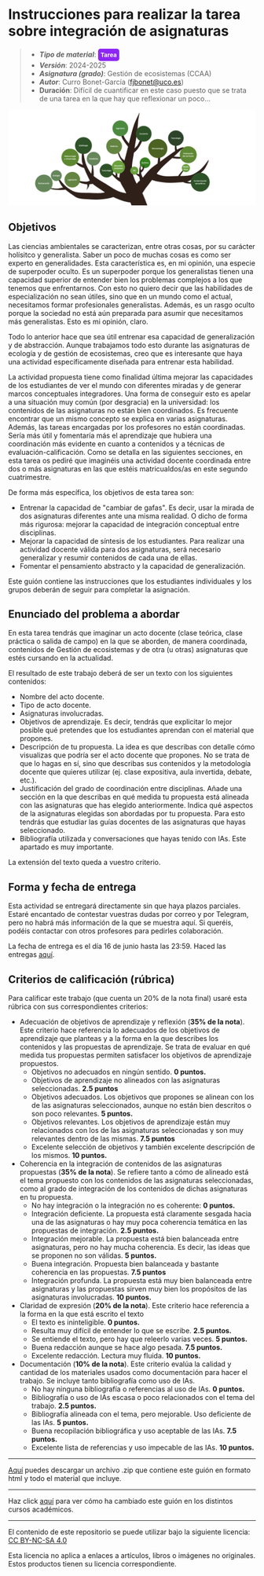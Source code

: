 #  Instrucciones para realizar la tarea sobre integración de asignaturas

> + **_Tipo de material_**: <span style="display: inline-block; font-size: 12px; color: white; background-color: #8D26F5; border-radius: 5px; padding: 5px; font-weight: bold;"> Tarea</span>
> + **_Versión_**: 2024-2025
> + **_Asignatura (grado)_**: Gestión de ecosistemas (CCAA)
> + **_Autor_**: Curro Bonet-García (fjbonet@uco.es)
> + **Duración**: Difícil de cuantificar en este caso puesto que se trata de una tarea en la que hay que reflexionar un poco...

![portada](https://raw.githubusercontent.com/aprendiendo-cosas/T_ensayo_integra_asignaturas_gesteco_ccaa/main/imagenes/portada.png)

## Objetivos 

Las ciencias ambientales se caracterizan, entre otras cosas, por su carácter holísitco y generalista. Saber un poco de muchas cosas es como ser experto en generalidades. Esta característica es, en mi opinión, una especie de superpoder oculto. Es un superpoder porque los generalistas tienen una capacidad superior de entender bien los problemas complejos a los que tenemos que enfrentarnos. Con esto no quiero decir que las habilidades de especialización no sean útiles, sino que en un mundo como el actual, necesitamos formar profesionales generalistas. Además, es un rasgo oculto porque la sociedad no está aún preparada para asumir que necesitamos más generalistas. Esto es mi opinión, claro. 

Todo lo anterior hace que sea útil entrenar esa capacidad de generalización y de abstracción. Aunque trabajamos todo esto durante las asignaturas de ecología y de gestión de ecosistemas, creo que es interesante que haya una actividad específicamente diseñada para entrenar esta habilidad.

La actividad propuesta tiene como finalidad última mejorar las capacidades de los estudiantes de ver el mundo con diferentes miradas y de generar marcos conceptuales integradores. Una forma de conseguir esto es apelar a una situación muy común (por desgracia) en la universidad: los contenidos de las asignaturas no están bien coordinados. Es frecuente encontrar que un mismo concepto se explica en varias asignaturas. Además, las tareas encargadas por los profesores no están coordinadas. Sería más útil y fomentaría más el aprendizaje que hubiera una coordinación más evidente en cuanto a contenidos y a técnicas de evaluación-calificación. Como se detalla en las siguientes secciones, en esta tarea os pediré que imaginéis una actividad docente coordinada entre dos o más asignaturas en las que estéis matricualdos/as en este segundo cuatrimestre.

De forma más específica, los objetivos de esta tarea son:
+ Entrenar la capacidad de "cambiar de gafas". Es decir, usar la mirada de dos asignaturas diferentes ante una misma realidad. O dicho de forma más rigurosa: mejorar la capacidad de integración conceptual entre disciplinas.
+ Mejorar la capacidad de síntesis de los estudiantes. Para realizar una actividad docente válida para dos asignaturas, será necesario generalizar y resumir contenidos de cada una de ellas.
+ Fomentar el pensamiento abstracto y la capacidad de generalización.

Este guión contiene las instrucciones que los estudiantes individuales y los grupos deberán de seguir para completar la asignación. 



## Enunciado del problema a abordar

En esta tarea tendrás que imaginar un acto docente (clase teórica, clase práctica o salida de campo) en la que se aborden, de manera coordinada, contenidos de Gestión de ecosistemas y de otra (u otras) asignaturas que estés cursando en la actualidad. 

El resultado de este trabajo deberá de ser un texto con los siguientes contenidos:
+ Nombre del acto docente.
+ Tipo de acto docente.
+ Asignaturas involucradas.
+ Objetivos de aprendizaje. Es decir, tendrás que explicitar lo mejor posible qué pretendes que los estudiantes aprendan con el material que propones. 
+ Descripción de tu propuesta. La idea es que describas con detalle cómo visualizas que podría ser el acto docente que propones. No se trata de que lo hagas en sí, sino que describas sus contenidos y la metodología docente que quieres utilizar (ej. clase expositiva, aula invertida, debate, etc.).
+ Justificación del grado de coordinación entre disciplinas. Añade una sección en la que describas en qué medida tu propuesta está alineada con las asignaturas que has elegido anteriormente. Indica qué aspectos de la asignaturas elegidas son abordadas por tu propuesta. Para esto tendrás que estudiar las guías docentes de las asignaturas que hayas seleccionado. 
+ Bibliografía utilizada y conversaciones que hayas tenido con IAs. Este apartado es muy importante.

La extensión del texto queda a vuestro criterio.



## Forma y fecha de entrega 

Esta actividad se entregará directamente sin que haya plazos parciales. Estaré encantado de contestar vuestras dudas por correo y por Telegram, pero no habrá más información de la que se muestra aquí. Si queréis, podéis contactar con otros profesores para pedirles colaboración.

La fecha de entrega es el día 16 de junio hasta las 23:59. Haced las entregas [aquí](https://www.turnitin.com/t_submit.asp?aid=167324839&lang=en_us). 



## Criterios de calificación (rúbrica)

Para calificar este trabajo (que cuenta un 20% de la nota final) usaré esta rúbrica con sus correspondientes criterios:
+ Adecuación de objetivos de aprendizaje y reflexión (**35% de la nota**). Este criterio hace referencia lo adecuados de los objetivos de aprendizaje que planteas y a la forma en la que describes los contenidos y las propuestas de aprendizaje. Se trata de evaluar en qué medida tus propuestas permiten satisfacer los objetivos de aprendizaje propuestos. 
  + Objetivos no adecuados en ningún sentido. **0 puntos.**
  + Objetivos de aprendizaje no alineados con las asignaturas seleccionadas. **2.5 puntos**
  + Objetivos adecuados. Los objetivos que propones se alinean con los de las asignaturas seleccionados, aunque no están bien descritos o son poco relevantes. **5 puntos.**
  + Objetivos relevantes. Los objetivos de aprendizaje están muy relacionados con los de las asignaturas seleccionadas y son muy relevantes dentro de las mismas. **7.5 puntos**
  + Excelente selección de objetivos y también excelente descripción de los mismos. **10 puntos.**
+ Coherencia en la integración de contenidos de las asignaturas propuestas (**35% de la nota**). Se refiere tanto a cómo de alineado está el tema propuesto con los contenidos de las asignaturas seleccionadas, como al grado de integración de los contenidos de dichas asignaturas en tu propuesta.
  + No hay integración o la integración no es coherente: **0 puntos.**
  + Integración deficiente. La propuesta está claramente sesgada hacia una de las asignaturas o hay muy poca coherencia temática en las propuestas de integración. **2.5 puntos.**
  + Integración mejorable. La propuesta está bien balanceada entre asignaturas, pero no hay mucha coherencia. Es decir, las ideas que se proponen no son válidas. **5 puntos.**
  + Buena integración. Propuesta bien balanceada y bastante coherencia en las propuestas. **7.5 puntos**
  + Integración profunda. La propuesta está muy bien balanceada entre asignaturas y las propuestas sirven muy bien los propósitos de las asignaturas involucradas. **10 puntos.**
+ Claridad de expresión (**20% de la nota**). Este criterio hace referencia a la forma en la que está escrito el texto 
  + El texto es ininteligible. **0 puntos.**
  + Resulta muy difícil de entender lo que se escribe. **2.5 puntos.**
  + Se entiende el texto, pero hay que releerlo varias veces. **5 puntos.**
  + Buena redacción aunque se hace algo pesada. **7.5 puntos.**
  + Excelente redacción. Lectura muy fluida. **10 puntos.**
+ Documentación (**10% de la nota**). Este criterio evalúa la calidad y cantidad de los materiales usados como documentación para hacer el trabajo. Se incluye tanto bibliografía como uso de IAs.
  + No hay ninguna bibliografía o referencias al uso de IAs. **0 puntos.**
  + Bibliografía o uso de IAs escasa o poco relacionados con el tema del trabajo. **2.5 puntos.**
  + Bibliografía alineada con el tema, pero mejorable. Uso deficiente de las IAs. **5 puntos.**
  + Buena recopilación bibliográfica y uso aceptable de las IAs. **7.5 puntos.**
  + Excelente lista de referencias y uso impecable de las IAs. **10 puntos.**








****

[Aquí](https://github.com/aprendiendo-cosas/T_ensayo_integra_asignaturas_gesteco_ccaa/archive/refs/tags/2024_2025.zip) puedes descargar un archivo .zip que contiene este guión en formato html y todo el material que incluye.

****
Haz click [aquí](https://github.com/aprendiendo-cosas/T_ensayo_integra_asignaturas_gesteco_ccaa/releases) para ver cómo ha cambiado este guión en los distintos cursos académicos.

****
 <p xmlns:cc="http://creativecommons.org/ns#" >El contenido de este repositorio se puede utilizar bajo la siguiente licencia:  <a  href="https://creativecommons.org/licenses/by-nc-sa/4.0/?ref=chooser-v1"  target="_blank" rel="license noopener noreferrer"  style="display:inline-block;">CC BY-NC-SA 4.0<img  style="height:22px!important;margin-left:3px;vertical-align:text-bottom;"   src="https://mirrors.creativecommons.org/presskit/icons/cc.svg?ref=chooser-v1"  alt=""><img  style="height:22px!important;margin-left:3px;vertical-align:text-bottom;"   src="https://mirrors.creativecommons.org/presskit/icons/by.svg?ref=chooser-v1"  alt=""><img  style="height:22px!important;margin-left:3px;vertical-align:text-bottom;"   src="https://mirrors.creativecommons.org/presskit/icons/nc.svg?ref=chooser-v1"  alt=""><img  style="height:22px!important;margin-left:3px;vertical-align:text-bottom;"   src="https://mirrors.creativecommons.org/presskit/icons/sa.svg?ref=chooser-v1"  alt=""></a></p> 

<p>Esta licencia no aplica a enlaces a artículos, libros o imágenes no originales. Estos productos tienen su licencia correspondiente.</p>

